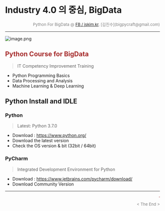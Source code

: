 
# Industry 4.0 의 중심, BigData

<div align='right'><font size=2 color='gray'>Python For BigData @ <font color='blue'><a href='https://www.facebook.com/jskim.kr'>FB / jskim.kr</a></font>, [김진수](bigpycraft@gmail.com)</font></div>
<hr>

![image.png](attachment:image.png)

## <font color='brown'>Python Course for BigData</font>
> IT Competency Improvement Training
- Python Programming Basics
- Data Processing and Analysis
- Machine Learning & Deep Learning

## Python Install and IDLE 

### Python 
>  Latest: Python 3.7.0 
- Download : https://www.python.org/ 
- Download the latest version 
- Check the OS version & bit (32bit / 64bit)


### PyCharm
>  Integrated Development Environment for Python
- Download : https://www.jetbrains.com/pycharm/download/ 
- Download Community Version

<hr>
<marquee><font size=3 color='brown'>The BigpyCraft find the information to design valuable society with Technology & Craft.</font></marquee>
<div align='right'><font size=2 color='gray'> &lt; The End &gt; </font></div>
